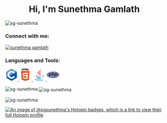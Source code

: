 <h1 align="center">Hi, I'm Sunethma Gamlath</h1>
<p align="left"> <img src="https://komarev.com/ghpvc/?username=sg-sunethma&label=Profile%20views&color=0e75b6&style=flat" alt="sg-sunethma" /> </p>

<h3 align="left">Connect with me:</h3>
<p align="left">
<a href="https://linkedin.com/in/sunethma gamlath" target="blank"><img align="center" src="https://raw.githubusercontent.com/rahuldkjain/github-profile-readme-generator/master/src/images/icons/Social/linked-in-alt.svg" alt="sunethma gamlath" height="30" width="40" /></a>
</p>

<h3 align="left">Languages and Tools:</h3>
<p align="left"> <a href="https://www.cprogramming.com/" target="_blank" rel="noreferrer"> <img src="https://raw.githubusercontent.com/devicons/devicon/master/icons/c/c-original.svg" alt="c" width="40" height="40"/> </a> <a href="https://www.w3.org/html/" target="_blank" rel="noreferrer"> <img src="https://raw.githubusercontent.com/devicons/devicon/master/icons/html5/html5-original-wordmark.svg" alt="html5" width="40" height="40"/> </a> <a href="https://www.java.com" target="_blank" rel="noreferrer"> <img src="https://raw.githubusercontent.com/devicons/devicon/master/icons/java/java-original.svg" alt="java" width="40" height="40"/> </a> <a href="https://www.php.net" target="_blank" rel="noreferrer"> <img src="https://raw.githubusercontent.com/devicons/devicon/master/icons/php/php-original.svg" alt="php" width="40" height="40"/> </a> </p>

<p><img align="left" src="https://github-readme-stats.vercel.app/api/top-langs?username=sg-sunethma&show_icons=true&locale=en&layout=compact" alt="sg-sunethma" /></p>

<p>&nbsp;<img align="center" src="https://github-readme-stats.vercel.app/api?username=sg-sunethma&show_icons=true&locale=en" alt="sg-sunethma" /></p>

<p><img align="center" src="https://github-readme-streak-stats.herokuapp.com/?user=sg-sunethma&" alt="sg-sunethma" /></p>

[![An image of @sgsunethma's Holopin badges, which is a link to view their full Holopin profile](https://holopin.me/sgsunethma)](https://holopin.io/@sgsunethma)
